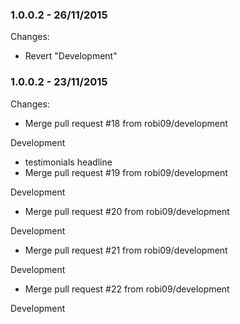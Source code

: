 

### 1.0.0.2 - 26/11/2015

 Changes: 


 * Revert "Development"


### 1.0.0.2 - 23/11/2015

 Changes: 


 * Merge pull request #18 from robi09/development

Development
 * testimonials headline
 * Merge pull request #19 from robi09/development

Development
 * Merge pull request #20 from robi09/development

Development
 * Merge pull request #21 from robi09/development

Development
 * Merge pull request #22 from robi09/development

Development
